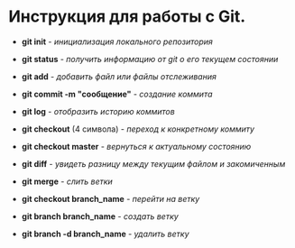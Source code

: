 # Инструкция для работы с Git.

* **git init** - *инициализация локального репозитория*

* **git status** - *получить информацию от git о его текущем состоянии*

* **git add** - *добавить файл или файлы отслеживания*

* **git commit -m "сообщение"** - *создание коммита*

* **git log** - *отобразить историю коммитов*

* **git checkout** (4 символа) - *переход к конкретному коммиту*

* **git checkout master** - *вернуться к актуальному состоянию*

* **git diff** - *увидеть разницу между текущим файлом и закомиченным*

+ **git merge** - *слить ветки*

* **git checkout branch_name** - *перейти на ветку*

* **git branch branch_name** - *создать ветку*

* **git branch -d branch_name** - *удалить ветку*
